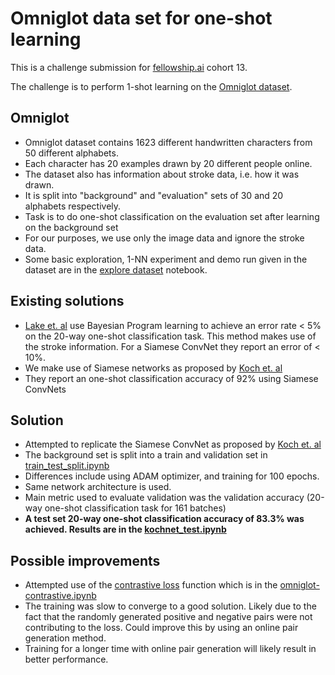 # Omniglot data set for one-shot learning  

This is a challenge submission for [fellowship.ai](fellowship.ai) cohort 13.

The challenge is to perform 1-shot learning on the [Omniglot dataset](https://github.com/brendenlake/omniglot).

## Omniglot  
- Omniglot dataset contains 1623 different handwritten characters from 50 different alphabets.
- Each character has 20 examples drawn by 20 different people online.
- The dataset also has information about stroke data, i.e. how it was drawn.
- It is split into "background" and "evaluation" sets of 30 and 20 alphabets respectively.
- Task is to do one-shot classification on the evaluation set after learning on the background set
- For our purposes, we use only the image data and ignore the stroke data.
- Some basic exploration, 1-NN experiment and demo run given in the dataset are in the [explore dataset](https://github.com/viraat/fellowshipai/blob/master/explore_dataset.ipynb) notebook.

## Existing solutions
- [Lake et. al](http://science.sciencemag.org/content/350/6266/1332) use Bayesian Program learning to achieve an error rate < 5% on the 20-way one-shot classification task. This method makes use of the stroke information. For a Siamese ConvNet they report an error of < 10%.
- We make use of Siamese networks as proposed by [Koch et. al](https://www.cs.cmu.edu/~rsalakhu/papers/oneshot1.pdf)
- They report an one-shot classification accuracy of 92% using Siamese ConvNets

## Solution
- Attempted to replicate the Siamese ConvNet as proposed by [Koch et. al](https://www.cs.cmu.edu/~rsalakhu/papers/oneshot1.pdf)
- The background set is split into a train and validation set in [train_test_split.ipynb](https://github.com/viraat/fellowshipai/blob/master/train_test_split.ipynb)
- Differences include using ADAM optimizer, and training for 100 epochs.
- Same network architecture is used.
- Main metric used to evaluate validation was the validation accuracy (20-way one-shot classification task for 161 batches)
- **A test set 20-way one-shot classification accuracy of 83.3% was achieved. Results are in the [kochnet_test.ipynb](https://github.com/viraat/fellowshipai/blob/master/kochnet_test.ipynb)**

## Possible improvements
- Attempted use of the [contrastive loss](http://yann.lecun.com/exdb/publis/pdf/hadsell-chopra-lecun-06.pdf) function which is in the [omniglot-contrastive.ipynb](https://github.com/viraat/fellowshipai/blob/master/omniglot-contrastive.ipynb)
- The training was slow to converge to a good solution. Likely due to the fact that the randomly generated positive and negative pairs were not contributing to the loss. Could improve this by using an online pair generation method.
- Training for a longer time with online pair generation will likely result in better performance. 
<!--
## Challenge goals
1. Problem solving ability - did you understand the problem correctly, and did you take logical steps to solve it?  
2. Machine learning skills - what sort of models did you use? How rigorous was your exploratory analysis of the data, your choice and fine tuning of models, and your assessment of results.  
3. Communication skills - is your solution readable and well explained? Messiness and raw code with no explanation does not reflect well on your potential for working well with our business partners during the fellowship.

## Mistakes to avoid
- Skipping exploratory analysis and feature engineering  
Do not jump straight into fitting models without demonstrating to us, in your Jupyter notebook, that you have understood and thought about the dataset.

- Choosing models with no explanation  
Please use the notebook to explain your thought process. We care about this as much as we care about your results.

- Unreadable notebooks  
Make sure to run your notebook before sharing so that we can see the results. We won't be running your code on our machines. On the flip side, please do not print out the entire dataset or endless rounds of epochs.

- Overly simplistic final results  
Your final results should consist of more than a single number or percentage printout. Explain why you chose the success metrics you chose, and analyze what your output means.


## Questions to Consider
Ask yourself why would they have selected this problem for the challenge? What are some gotchas in this domain I should know about?  
What is the highest level of accuracy that others have achieved with this dataset or similar problems / datasets ?  
What types of visualizations will help me grasp the nature of the problem / data?  
What feature engineering might help improve the signal?  
Which modeling techniques are good at capturing the types of relationships I see in this data?  
Now that I have a model, how can I be sure that I didn't introduce a bug in the code? If results are too good to be true, they probably are!  
What are some of the weaknesses of the model and and how can the model be improved with additional work? -->
